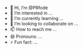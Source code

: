 - 👋 Hi, I’m @PRfode
- 👀 I’m interested in ...
- 🌱 I’m currently learning ...
- 💞️ I’m looking to collaborate on ...
- 📫 How to reach me ...
- 😄 Pronouns: ...
- ⚡ Fun fact: ...

<!---
PRfode/PRfode is a ✨ special ✨ repository because its `README.md` (this file) appears on your GitHub profile.
You can click the Preview link to take a look at your changes.
--->
